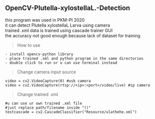 ## OpenCV-Plutella-xylostellaL.-Detection
this program was used in PKM-PI 2020  
it can detect Plutella xylostellaL Larva using camera  
trained .xml data is trained using cascade trainer GUI  
the accuracy not good enough because lack of dataset for training
>How to use
````
- install opencv-python library
- place trained .xml and python program in the same directories
- double click to run or u can use terminal instead
````
>Change camera input source
````
video = cv2.VideoCapture(0) #usb camera
video = cv2.VideoCapture(rtsp://<ip>:<port>/video/live) #ip camera
````
>Change trained .xml
````
#u can use ur own trained .xml file
#just replace path/filename inside "()"
testcascade = cv2.CascadeClassifier("Resource/ulathehe.xml") 
````
